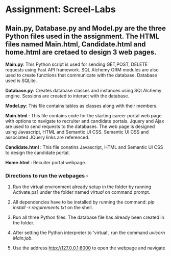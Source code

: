 # Assignment: Screel-Labs

## Main.py, Database.py and Model.py are the three Python files used in the assignment. The HTML files named Main.html, Candidate.html and home.html are cretaed to design 3 web pages.

**Main.py**: This Python script is used for sending GET,POST, DELETE requests using Fast API framework. SQL Alchemy ORM modules are also used to create functions that communicate with the database. Database used is SQLite.

**Database.py**: Creates database classes and instances using SQLAlchemy engine. Sessions are created to interact with the database. 

**Model.py**: This file contains tables as classes along with their members.



**Main.html** : This file contains code for the starting career portal web page with options to navigate to recruiter and candidate portals. Jquery and Ajax are used to send requests to the databases. The web page is designed using Javascript, HTML and Semantic UI CSS. Semantic UI CSS and associated JQuery links are referenced.

**Candidate.html** : This file conatins Javascript, HTML and Semantic UI CSS to design the candidate portal.

**Home.html** : Recuiter portal webpage.

### Directions to run the webpages - 

1. Run the virtual environment already setup in the folder by running Activate.ps1 under the folder named *virtual* on command prompt.

2. All dependencies have to be installed by running the command: *pip install -r requirements.txt* on the shell.

3. Run all three Python files. The database file has already been created in the folder.

4. After setting the Python interpreter to 'virtual', run the command *uvicorn Main:job*.

5. Use the address http://127.0.0.1:8000 to open the webpage and navigate


